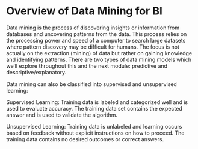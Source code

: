 # Overview of Data Mining for BI

Data mining is the process of discovering insights or information from databases and uncovering patterns from the data. This process relies on the processing power and speed of a computer to search large datasets where pattern discovery may be difficult for humans. The focus is not actually on the extraction (mining) of data but rather on gaining knowledge and identifying patterns. There are two types of data mining models which we’ll explore throughout this and the next module: predictive and descriptive/explanatory. 

Data mining can also be classified into supervised and unsupervised learning:

Supervised Learning: Training data is labeled and categorized well and is used to evaluate accuracy. The training data set contains the expected answer and is used to validate the algorithm.

Unsupervised Learning: Training data is unlabeled and learning occurs based on feedback without explicit instructions on how to proceed. The training data contains no desired outcomes or correct answers.